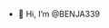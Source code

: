 - 👋 Hi, I’m @BENJA339

<!---
BENJA339/BENJA339 is a ✨ special ✨ repository because its `README.md` (this file) appears on your GitHub profile.
You can click the Preview link to take a look at your changes.
--->
